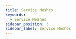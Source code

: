 ```yaml
---
title: Service Meshes
keywords:
  - Service Meshes
sidebar_position: 3
sidebar_label: Service Meshes
---
```


